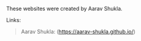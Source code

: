 These websites were created by Aarav Shukla. 

Links:
> Aarav Shukla: (https://aarav-shukla.github.io/)
